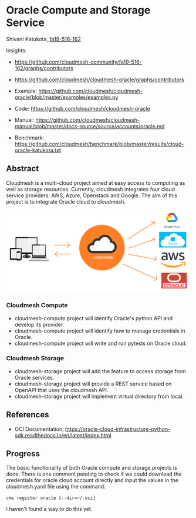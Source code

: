 # Oracle Compute and Storage Service

Shivani Katukota, [fa19-516-162](https://github.com/cloudmesh-community/fa19-516-162)

Insights: 

* <https://github.com/cloudmesh-community/fa19-516-162/graphs/contributors>
* <https://github.com/cloudmesh/cloudmesh-oracle/graphs/contributors>

* Example: <https://github.com/cloudmesh/cloudmesh-oracle/blob/master/examples/examples.py>
* Code: <https://github.com/cloudmesh/cloudmesh-oracle>
* Manual: <https://github.com/cloudmesh/cloudmesh-manual/blob/master/docs-source/source/accounts/oracle.md>
* Benchmark: <https://github.com/cloudmesh/benchmark/blob/master/results/cloud-oracle-katukota.txt>


## Abstract

Cloudmesh is a multi-cloud project aimed at easy access to computing as well as 
storage resources. Currently, cloudmesh integrates four cloud service providers: 
AWS, Azure, Openstack and Google. The aim of this project is to integrate Oracle 
cloud to cloudmesh.

![Cloudmesh](../images/cloudmesh.png)

### Cloudmesh Compute

* cloudmesh-compute project will identify Oracle's python API and 
  develop its provider.
* cloudmesh-compute project will identify how to manage credentials 
  in Oracle.
* cloudmesh-compute project will write and run pytests on Oracle cloud. 

### Cloudmesh Storage

* cloudmesh-storage project will add the feature to access storage from 
  Oracle services.
* cloudmesh-storage project will provide a REST service based on 
  OpenAPI that uses the cloudmesh API.
* cloudmesh-storage project will implement virtual directory from local.


## References

* OCI Documentation, 
  <https://oracle-cloud-infrastructure-python-sdk.readthedocs.io/en/latest/index.html>


## Progress

The basic functionality of both Oracle compute and storage projects
is done. There is one comment pending to check if we could download the
credentials for oracle cloud account directly and input the values in the
cloudmesh.yaml file using the command:
   
```
cms register oracle [--dir=~/.oci]
```

I haven't found a way to do this yet.